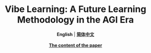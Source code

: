 <h1 align="center">Vibe Learning: A Future Learning Methodology in the AGI Era</h1>
<div align="center">
  <strong>English</strong> | <a href="./README_zh_CN.md"><strong>简体中文</strong></a>
  <br/>
  <br/>
  <a href="./vibe-learning.md"><strong>The content of the paper</strong></a>
</div>